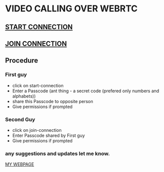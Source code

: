 # VIDEO CALLING OVER WEBRTC
## [START CONNECTION](/send.html)
## [JOIN CONNECTION](/recieve.html)
## Procedure
### First guy 
- click on start-connection
- Enter a Passcode (ant thing - a secret code (prefered only numbers and alphabets))
- share this Passcode to opposite person
- Give permissions if prompted

### Second Guy
- click on join-connection
- Enter Passcode shared by First guy
- Give permissions if prompted


### any suggestions and updates let me know.

[MY WEBPAGE](https://sharshach.github.io)